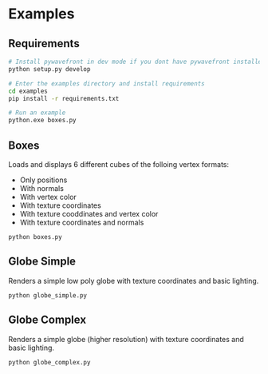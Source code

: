 # Examples

## Requirements

```bash
# Install pywavefront in dev mode if you dont have pywavefront installed
python setup.py develop

# Enter the examples directory and install requirements
cd examples
pip install -r requirements.txt

# Run an example
python.exe boxes.py
```

## Boxes

Loads and displays 6 different cubes of the folloing vertex formats:

* Only positions
* With normals
* With vertex color
* With texture coordinates
* With texture cooddinates and vertex color
* With texture coordinates and normals

```
python boxes.py
```

## Globe Simple

Renders a simple low poly globe with texture coordinates and basic lighting.

```
python globe_simple.py
```

## Globe Complex

Renders a simple globe (higher resolution) with texture coordinates and basic lighting.


```
python globe_complex.py
```
